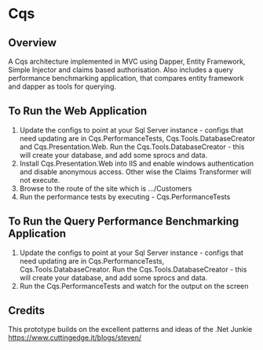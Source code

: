 Cqs
===

Overview
------
A Cqs architecture implemented in MVC using Dapper, Entity Framework, Simple Injector and claims based authorisation.
Also includes a query performance benchmarking application, that compares entity framework and dapper as tools for querying.

To Run the Web Application
------
1. Update the configs to point at your Sql Server instance - configs that need updating are in Cqs.PerformanceTests, Cqs.Tools.DatabaseCreator and Cqs.Presentation.Web. Run the Cqs.Tools.DatabaseCreator - this will create your database, and add some sprocs and data.
2. Install Cqs.Presentation.Web into IIS and enable windows authentication and disable anonymous access. Other wise the Claims Transformer will not execute.
3. Browse to the route of the site which is .../Customers
4. Run the performance tests by executing - Cqs.PerformanceTests

To Run the Query Performance Benchmarking Application
------
1. Update the configs to point at your Sql Server instance - configs that need updating are in Cqs.PerformanceTests, Cqs.Tools.DatabaseCreator. Run the Cqs.Tools.DatabaseCreator - this will create your database, and add some sprocs and data.
2. Run the Cqs.PerformanceTests and watch for the output on the screen 

Credits
------
This prototype builds on the excellent patterns and ideas of the .Net Junkie https://www.cuttingedge.it/blogs/steven/
